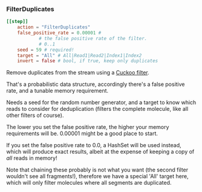 ### FilterDuplicates

```toml
[[step]]
    action = "FilterDuplicates"
    false_positive_rate = 0.00001 #
            # the false positive rate of the filter.
            # 0..1
    seed = 59 # required!
    target = "All" # All|Read1|Read2|Index1|Index2
    invert = false # bool, if true, keep only duplicates
```

Remove duplicates from the stream using a [Cuckoo filter](https://en.wikipedia.org/wiki/Cuckoo_filter).

That's a probabilistic data structure, accordingly there's a false positive rate,
and a tunable memory requirement.

Needs a seed for the random number generator, and a target
to know which reads to consider for deduplication (filters the complete molecule, like
all other filters of course).

The lower you set the false positive rate, the higher your memory requirements will be.
0.00001 might be a good place to start. 

If you set the false positive rate to 0.0, a HashSet will be used instead,
which will produce exact results, albeit at the expense of keeping a copy of *all* reads in memory! 

Note that chaining these probably is not what you want (the second filter wouldn't see all fragments!),
therefore we have a special 'All' target here, which will only filter molecules where all segments are duplicated.
